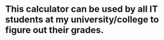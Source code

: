 # This calculator can be used by all IT students at my university/college to figure out their grades.
